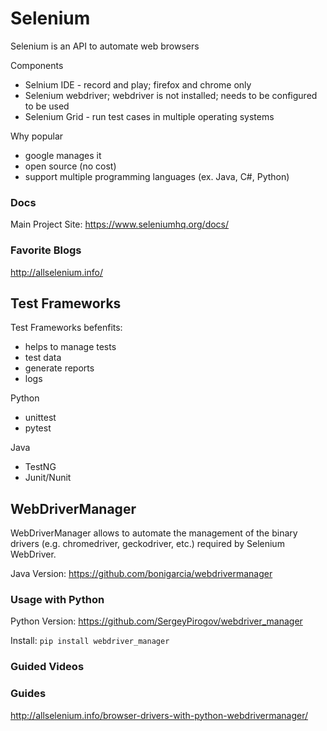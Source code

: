 # Selenium

 Selenium is an API to automate web browsers

Components
- Selnium IDE - record and play; firefox and chrome only
- Selenium webdriver; webdriver is not installed; needs to be configured to be used
- Selenium Grid - run test cases in multiple operating systems


Why popular
- google manages it
- open source (no cost)
- support multiple programming languages (ex. Java, C#, Python)
### Docs
Main Project Site: https://www.seleniumhq.org/docs/ 

### Favorite Blogs
http://allselenium.info/

## Test Frameworks

Test Frameworks befenfits:
- helps to manage tests
- test data
- generate reports
- logs

Python
- unittest
- pytest

Java
- TestNG
- Junit/Nunit


## WebDriverManager

WebDriverManager allows to automate the management of the binary drivers (e.g. chromedriver, geckodriver, etc.) required by Selenium WebDriver.

Java Version: https://github.com/bonigarcia/webdrivermanager

### Usage with Python
Python Version: https://github.com/SergeyPirogov/webdriver_manager

Install: ``` pip install webdriver_manager ```

### Guided Videos

### Guides
http://allselenium.info/browser-drivers-with-python-webdrivermanager/



